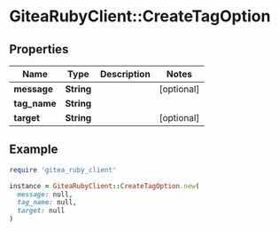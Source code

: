 # GiteaRubyClient::CreateTagOption

## Properties

| Name | Type | Description | Notes |
| ---- | ---- | ----------- | ----- |
| **message** | **String** |  | [optional] |
| **tag_name** | **String** |  |  |
| **target** | **String** |  | [optional] |

## Example

```ruby
require 'gitea_ruby_client'

instance = GiteaRubyClient::CreateTagOption.new(
  message: null,
  tag_name: null,
  target: null
)
```

